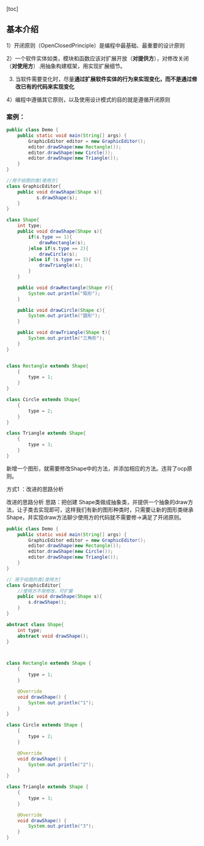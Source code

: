 [toc]

## 基本介绍

1）开闭原则（OpenClosedPrinciple）是编程中最基础、最重要的设计原则

2）一个软件实体如类，模块和函数应该对扩展开放（**对提供方**），对修改关闭（**对使用方**）.用抽象构建框架，用实现扩展细节。

3) 当软件需要变化时，尽量**通过扩展软件实体的行为来实现变化，而不是通过修改已有的代码来实现变化**

4）编程中遵循其它原则，以及使用设计模式的目的就是遵循开闭原则

### 案例：

```java
public class Demo {
    public static void main(String[] args) {
        GraphicEditor editor = new GraphicEditor();
        editor.drawShape(new Rectangle());
        editor.drawShape(new Circle());
        editor.drawShape(new Triangle());
    }
}

//用于绘图的类[使用方]
class GraphicEditor{
    public void drawShape(Shape s){
           s.drawShape(s);
    }
}

class Shape{
    int type;
    public void drawShape(Shape s){
        if(s.type == 1){
            drawRectangle(s);
        }else if(s.type == 2){
            drawCircle(s);
        }else if (s.type == 3){
            drawTriangle(s);
        }
    }

    public void drawRectangle(Shape r){
        System.out.println("矩形");
    }

    public void drawCircle(Shape c){
        System.out.println("圆形");
    }

    public void drawTriangle(Shape t){
        System.out.println("三角形");
    }
}


class Rectangle extends Shape{
    {
        type = 1;
    }
}

class Circle extends Shape{
    {
        type = 2;
    }
}

class Triangle extends Shape{
    {
        type = 3;
    }
}
```

新增一个图形，就需要修改Shape中的方法，并添加相应的方法。违背了ocp原则。

方式1 ：改进的思路分析

改进的思路分析
思路：把创建 Shape类做成抽象类，并提供一个抽象的draw方法，让子类去实现即可，这样我们有新的图形种类时，只需要让新的图形类继承 Shape，并实现draw方法聊少使用方的代码就不需要修->满足了开闭原则。

```java
public class Demo {
    public static void main(String[] args) {
        GraphicEditor editor = new GraphicEditor();
        editor.drawShape(new Rectangle());
        editor.drawShape(new Circle());
        editor.drawShape(new Triangle());
    }
}

// 用于绘图的类[使用方]
class GraphicEditor{
    //使用方不用修改，可扩展
    public void drawShape(Shape s){
        s.drawShape();
    }
}

abstract class Shape{
    int type;
    abstract void drawShape();
}



class Rectangle extends Shape {
    {
        type = 1;
    }

    @Override
    void drawShape() {
        System.out.println("1");
    }
}

class Circle extends Shape {
    {
        type = 2;
    }

    @Override
    void drawShape() {
        System.out.println("2");
    }
}

class Triangle extends Shape {
    {
        type = 3;
    }

    @Override
    void drawShape() {
        System.out.println("3");
    }
}
```